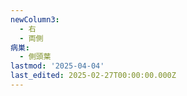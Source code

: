 ```yaml
---
newColumn3:
  - 右
  - 両側
病巣:
  - 側頭葉
lastmod: '2025-04-04'
last_edited: 2025-02-27T00:00:00.000Z
---
```



